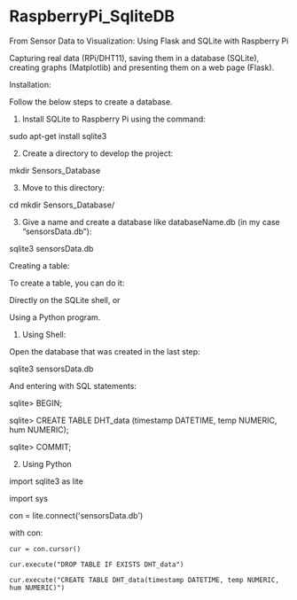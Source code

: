# RaspberryPi_SqliteDB

From Sensor Data to Visualization:  Using Flask and SQLite with Raspberry Pi

Capturing real data (RPi/DHT11), saving them in a database (SQLite), creating graphs (Matplotlib) and presenting them on a web page (Flask).

Installation:

Follow the below steps to create a database.

1. Install SQLite to Raspberry Pi using the command:

sudo apt-get install sqlite3

2. Create a directory to develop the project:

mkdir Sensors_Database

3. Move to this directory:

cd mkdir Sensors_Database/

3. Give a name and create a database like databaseName.db (in my case “sensorsData.db”):

sqlite3 sensorsData.db

Creating a table:

To create a table, you can do it:

Directly on the SQLite shell, or

Using a Python program.

1. Using Shell:

Open the database that was created in the last step:

sqlite3 sensorsData.db

And entering with SQL statements:

sqlite> BEGIN;

sqlite> CREATE TABLE DHT_data (timestamp DATETIME,  temp NUMERIC, hum NUMERIC);

sqlite> COMMIT;

2. Using Python

import sqlite3 as lite

import sys

con = lite.connect('sensorsData.db')

with con: 

    cur = con.cursor() 
    
    cur.execute("DROP TABLE IF EXISTS DHT_data")
    
    cur.execute("CREATE TABLE DHT_data(timestamp DATETIME, temp NUMERIC, hum NUMERIC)")
